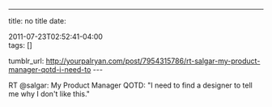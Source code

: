 ---
title: no title
date:

 2011-07-23T02:52:41-04:00  
tags:  []

tumblr_url:
http://yourpalryan.com/post/7954315786/rt-salgar-my-product-manager-qotd-i-need-to
\-\--

RT \@salgar: My Product Manager QOTD: "I need to find a designer to tell
me why I don't like this."
